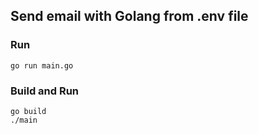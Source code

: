 ## Send email with Golang from .env file

### Run 
```
go run main.go
```

### Build and Run
```
go build
./main
```
